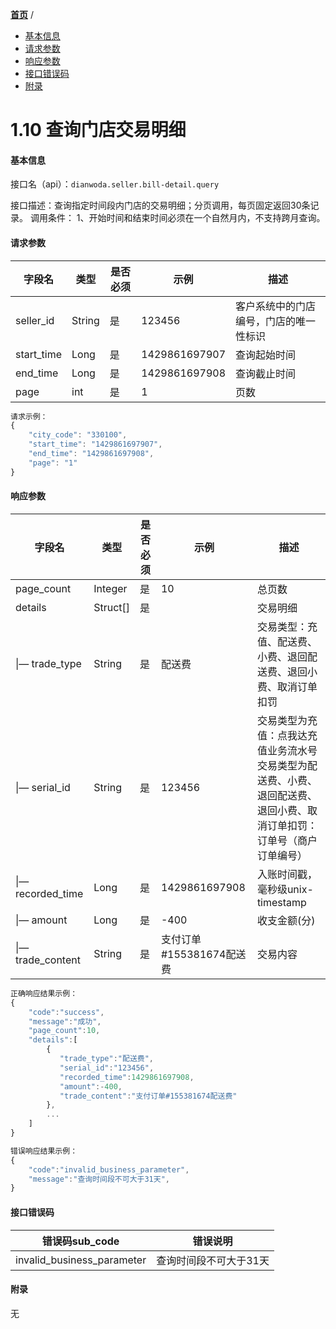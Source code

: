 [**首页**](https://open.dianwoda.com/) /


- <a href="#基本信息">基本信息</a>
- <a href="#请求参数">请求参数</a>
- <a href="#响应参数">响应参数</a>
- <a href="#接口错误码">接口错误码</a>
- <a href="#附录">附录</a>


# 1.10 查询门店交易明细

#### 基本信息

接口名（api）：`dianwoda.seller.bill-detail.query`

接口描述：查询指定时间段内门店的交易明细；分页调用，每页固定返回30条记录。
        调用条件：
        1、开始时间和结束时间必须在一个自然月内，不支持跨月查询。


#### 请求参数
字段名 | 类型 | 是否必须 | 示例 | 描述
---|---|---|---|---
seller_id|String|是|123456|客户系统中的门店编号，门店的唯一性标识
start_time|Long|是|1429861697907|查询起始时间
end_time|Long|是|1429861697908|查询截止时间
page|int|是|1|页数

```javascript
请求示例：
{
	"city_code": "330100",
	"start_time": "1429861697907",
	"end_time": "1429861697908",
	"page": "1"
}
```

#### 响应参数

字段名 | 类型 | 是否必须 | 示例 | 描述
---|---|---|---|---
page_count|Integer| 是 | 10 | 总页数
details | Struct[] | 是 | | 交易明细
&#124;— trade_type | String | 是 | 配送费 | 交易类型：充值、配送费、小费、退回配送费、退回小费、取消订单扣罚
&#124;— serial_id | String | 是 | 123456 | 交易类型为充值：点我达充值业务流水号<br>交易类型为配送费、小费、退回配送费、退回小费、取消订单扣罚：订单号（商户订单编号）
&#124;— recorded_time | Long | 是 | 1429861697908 |  入账时间戳，毫秒级unix-timestamp
&#124;— amount | Long | 是 | -400 | 收支金额(分)
&#124;— trade_content | String | 是 | 支付订单#155381674配送费 | 交易内容

```javascript
正确响应结果示例：
{
	"code":"success",
	"message":"成功",
	"page_count":10,
	"details":[
	    {
	       "trade_type":"配送费",
	       "serial_id":"123456",
	       "recorded_time":1429861697908,
	       "amount":-400,
	       "trade_content":"支付订单#155381674配送费"
	    },
	    ...
	]
}
```

```javascript
错误响应结果示例：
{
	"code":"invalid_business_parameter",
	"message":"查询时间段不可大于31天",
}
```

#### 接口错误码
错误码sub_code | 错误说明
---|---
invalid_business_parameter|查询时间段不可大于31天


#### 附录
无
